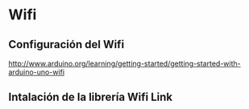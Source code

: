 # Wifi

## Configuración del Wifi

http://www.arduino.org/learning/getting-started/getting-started-with-arduino-uno-wifi

## Intalación de la librería Wifi Link

